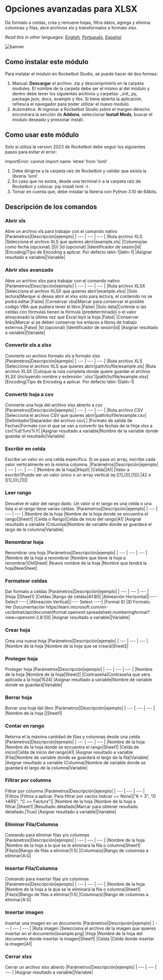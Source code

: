 



# Opciones avanzadas para XLSX
  
Da formato a celdas, crea y remueve hojas, filtra datos, agrega y elimina columnas y filas, abre archivos xls y transformalos a formato xlsx.  

*Read this in other languages: [English](Manual_AdvancedXLSX.md), [Português](Manual_AdvancedXLSX.pr.md), [Español](Manual_AdvancedXLSX.es.md)*
  
![banner](imgs/Banner_AdvancedXLSX.png)
## Como instalar este módulo
  
Para instalar el módulo en Rocketbot Studio, se puede hacer de dos formas:
1. Manual: __Descargar__ el archivo .zip y descomprimirlo en la carpeta modules. El nombre de la carpeta debe ser el mismo al del módulo y dentro debe tener los siguientes archivos y carpetas: \__init__.py, package.json, docs, example y libs. Si tiene abierta la aplicación, refresca el navegador para poder utilizar el nuevo modulo.
2. Automática: Al ingresar a Rocketbot Studio sobre el margen derecho encontrara la sección de **Addons**, seleccionar **Install Mods**, buscar el modulo deseado y presionar install.  



## Como usar este módulo

Solo si utiliza la version 2023 de Rocketbot debe seguir los siguientes pasos para evitar el error:

ImportError: cannot import name 'etree' from 'lxml'

1. Debe dirigirse a la carpeta raiz de Rocketbot y validar que exista la libreria 'lxml'.
2. En caso que no exista, desde una terminal ir a la carpeta raiz de Rocketbot y colocar: 
pip install lxml -t .
3. Tomar en cuenta que, debe instalar la libreria con Python 3.10 de 64bits.


## Descripción de los comandos

### Abrir xls
  
Abre un archivo xls para trabajar con el comando nativo
|Parámetros|Descripción|ejemplo|
| --- | --- | --- |
|Ruta archivo XLS |Selecciona el archivo XLS que quieres abrir|example.xls|
|Columna/as como fecha (opcional) ||0|
|Id (opcional) |Identificador de sesión|id|
|Encoding|Tipo de Encoding a aplicar. Por defecto latin-1|latin-1|
|Asignar resultado a variable||Variable|

### Abrir xlsx avanzado
  
Abre un archivo xlsx para trabajar con el comando nativo
|Parámetros|Descripción|ejemplo|
| --- | --- | --- |
|Ruta archivo XLSX |Selecciona el archivo XLSX que quieres abrir|example.xlsx|
|Solo lectura|Marque si desea abrir el xlsx solo para lectura, el contenido no se podrá editar.|False|
|Conservar vba|Marcar para conservar el posible codigo VBA que pudiera tener el libro.|False|
|Solo data|Controla si las celdas con fórmulas tienen la fórmula (predeterminado) o el valor almacenado la última vez que Excel leyó la hoja.|False|
|Conservar links|Marcar si se deben conservar los enlaces a libros de trabajo externos.|False|
|Id (opcional) |Identificador de sesión|id|
|Asignar resultado a variable||Variable|

### Convertir xls a xlsx
  
Convierte un archivo formato xls a formato xlsx
|Parámetros|Descripción|ejemplo|
| --- | --- | --- |
|Ruta archivo XLS |Selecciona el archivo XLS que quieres abrir|path/to/file/example.xls|
|Ruta archivo XLSX |Coloque la ruta completa donde quiere guardar el archivo XLSX (incluyendo nombre y extensión '.xlsx')|path/to/file/example.xlsx|
|Encoding|Tipo de Encoding a aplicar. Por defecto latin-1|latin-1|

### Convertir hoja a csv
  
Convierte una hoja del archivo xlsx abierto a csv
|Parámetros|Descripción|ejemplo|
| --- | --- | --- |
|Ruta archivo CSV |Selecciona el archivo CSV que quieres abrir|path/to/file/example.csv|
|Delimitador|Separador del archivo csv|,|
|Formato de salida de Fechas|Formato con el que se van a convertir las fechas de la Hoja xlsx a csv|%d/%m/%Y|
|Asignar resultado a variable|Nombre de la variable donde guardar el resultado|Variable|

### Escribir en celda
  
Escribe un valor en una celda específica. Si se pasa un array, escribe cada valor verticalmente en la misma columna.
|Parámetros|Descripción|ejemplo|
| --- | --- | --- |
|Nombre de la hoja||Hoja1|
|Celda||A1|
|Valor a escribir|Puede ser un valor único o un array vertical (ej [[1],[0],[1]]).|42 o [[1],[0],[1]]|

### Leer rango
  
Devuelve el valor del rango dado. Un valor si el rango es una celda o una lista si el rango tiene varias celdas.
|Parámetros|Descripción|ejemplo|
| --- | --- | --- |
|Nombre de la hoja |Nombre de la hoja donde se encuentra el rango|Sheet1|
|Celda o Rango|Celda de inicio del rango|A1|
|Asignar resultado a variable (Columna)|Nombre de variable donde se guardará el largo de la columna|Variable|

### Renombrar hoja
  
Renombrar una hoja
|Parámetros|Descripción|ejemplo|
| --- | --- | --- |
|Nombre de la hoja a renombrar |Nombre que tiene la hoja a renombrar|OldSheet|
|Nuevo nombre de la hoja |Nombre que tendrá la hoja|NewSheet|

### Formatear celdas
  
Dar formato a celdas
|Parámetros|Descripción|ejemplo|
| --- | --- | --- |
|Hoja ||Sheet1|
|Celdas |Rango de celdas|A1:B5|
|Alineación Horizontal||---- Select ----|
|Alineación Vertical||---- Select ----|
|Format ID |ID Formato. Ver Documentación https//learn.microsoft.com/en-us/dotnet/api/documentformat.openxml.spreadsheet.numberingformat?view=openxml-2.8.1|0|
|Asignar resultado a variable||Variable|

### Crear hoja
  
Crea una nueva hoja
|Parámetros|Descripción|ejemplo|
| --- | --- | --- |
|Nombre de la hoja |Nombre de la hoja que se creará|Sheet2|

### Proteger hoja
  
Proteger hoja
|Parámetros|Descripción|ejemplo|
| --- | --- | --- |
|Nombre de la hoja |Nombre de la hoja|Sheet2|
|Contraseña|Contraseña que sera aplicada a la hoja|1524|
|Asignar resultado a variable|Nombre de variable donde se guardará|Variable|

### Borrar hoja
  
Borrar una hoja del libro
|Parámetros|Descripción|ejemplo|
| --- | --- | --- |
|Nombre de la hoja ||Sheet1|

### Contar en rango
  
Retorna el la máxima cantidad de filas y columnas desde una celda
|Parámetros|Descripción|ejemplo|
| --- | --- | --- |
|Nombre de la hoja |Nombre de la hoja donde se encuentra el rango|Sheet1|
|Celda de inicio|Celda de inicio del rango|A1|
|Asignar resultado a variable (Fila)|Nombre de variable donde se guardará el largo de la fila|Variable|
|Asignar resultado a variable (Columna)|Nombre de variable donde se guardará el largo de la columna|Variable|

### Filtrar por columna
  
Filtrar por columna
|Parámetros|Descripción|ejemplo|
| --- | --- | --- |
|Filtros |Filtros a aplicar. Para filtrar por vacíos indicar == None|["A > 3", "D *ARS", "C == Factura"]|
|Nombre de la hoja |Nombre de la hoja a filtrar.|Sheet1|
|Resultado detallado|Marcar para obtener resultado detallado.|True|
|Asignar resultado a variable||Variable|

### Eliminar Fila/Columna
  
Comando para eliminar filas y/o columnas
|Parámetros|Descripción|ejemplo|
| --- | --- | --- |
|Nombre de la hoja |Nombre de la hoja a la que se le eliminará la fila o columna|Sheet1|
|Fila(s)|Rango de filas a eliminar|1:5|
|Columna(s)|Rango de columnas a eliminar|A:G|

### Insertar Fila/Columna
  
Comando para insertar filas y/o columnas
|Parámetros|Descripción|ejemplo|
| --- | --- | --- |
|Nombre de la hoja |Nombre de la hoja a la que se le eliminará la fila o columna|Sheet1|
|Fila(s)|Rango de filas a eliminar|1:5|
|Columna(s)|Rango de columnas a eliminar|A:G|

### Insertar imagen
  
Insertar una imagen en un documento
|Parámetros|Descripción|ejemplo|
| --- | --- | --- |
|Ruta imagen |Selecciona el archivo de la imagen que quieres insertar en el documento|example.png|
|Hoja |Nombre de la hoja del documento donde insertar la imagen|Sheet1|
|Celda |Celda donde insertar la imagen|A1|

### Cerrar xlsx
  
Cerrar un archivo xlsx abierto
|Parámetros|Descripción|ejemplo|
| --- | --- | --- |
|Asignar resultado a variable||Variable|
